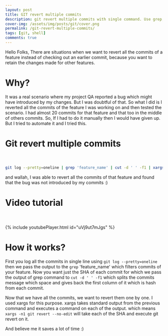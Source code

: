 ```yaml
---
layout: post
title: GIT revert multiple commits
description: git revert multiple commits with single command. Use grep, cut and xargs to revert multiple commits of a feature.
cover-img: /assets/img/posts/git/cover.png
permalink: /git-revert-multiple-commits/
tags: [git, shell]
comments: true
---
```


Hello Folks, There are situations when we want to revert all the commits of a feature instead of checking out an earlier commit, because you want to retain the changes made for other features.

# Why?

It was a real scenario where my project QA reported a bug which might have introduced by my changes. But I was doubtful of that. So what I did is I reverted all the commits of the feature I was working on and then tested the scenario. I had almost 20 commits for that feature and that too in the middle of others commits. So, If I had to do it manually then I would have given up. But I tried to automate it and I tried this.

# Git revert multiple commits<br><br>

```bash
git log --pretty=oneline | grep 'feature_name' | cut -d ' ' -f1 | xargs -n1 git revert --no-edit
```

and wallah, I was able to revert all the commits of that feature and found that the bug was not introduced by my commits :)

# Video tutorial<br><br>

{% include youtubePlayer.html id="uVj9ut7mJgs" %}
<br>

# How it works?

First you log all the commits in single line using ```git log --pretty=oneline``` then we pass the output to the ```grep``` 'feature_name' which filters commits of your feature. Now you want just the SHA of each commit for which we pass the output of grep command to ```cut -d ' ' -f1``` which splits the commits message which space and gives back the first column of it which is hash from each commit.

Now that we have all the commits, we want to revert them one by one. I used xargs for this purpose. xargs takes standard output from the previous command and executes a command on each of the output. which means ```xargs -n1 git revert --no-edit``` will take each of the SHA and execute git revert on it.

And believe me it saves a lot of time :)